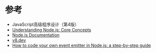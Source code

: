 # 参考
- JavaScript高级程序设计（第4版）
- [Understanding Node.js: Core Concepts](https://www.udemy.com/course/understanding-nodejs-core-concepts)
- [Node.js Documentation](https://nodejs.org/docs/latest/api)
- [v8.dev](https://v8.dev)
- [How to code your own event emitter in Node.js: a step-by-step guide](https://www.freecodecamp.org/news/how-to-code-your-own-event-emitter-in-node-js-a-step-by-step-guide-e13b7e7908e1)